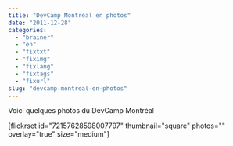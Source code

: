 ```yaml
---
title: "DevCamp Montréal en photos"
date: "2011-12-28"
categories: 
  - "brainer"
  - "en"
  - "fixtxt"
  - "fiximg"
  - "fixlang"
  - "fixtags"
  - "fixurl"
slug: "devcamp-montreal-en-photos"
---
```


Voici quelques photos du DevCamp Montréal

\[flickrset id="72157628598007797" thumbnail="square" photos="" overlay="true" size="medium"\]
